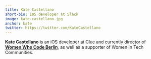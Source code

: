 ```yaml
---
title: Kate Castellano
short-bio: iOS developer at Slack
image: kate-castellano.jpg
anchor: kate
twitter: https://twitter.com/KateCastellano
---
```


<strong>Kate Castellano</strong> is an iOS developer at Clue and currently director of <a href="https://twitter.com/WWCodeBerlin" target="_blank"><strong>Women Who Code Berlin</strong></a>, as well as a supporter of Women In Tech Communities.